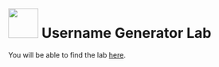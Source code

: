 # <img src="https://cloud.githubusercontent.com/assets/7833470/10899314/63829980-8188-11e5-8cdd-4ded5bcb6e36.png" height="60"> Username Generator Lab

You will be able to find the lab <a href="https://github.com/sf-wdi-24/username-generator" target="_blank">here</a>.

